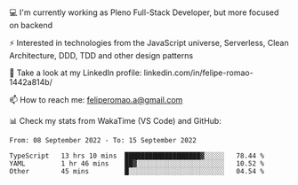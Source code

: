 💻 I'm currently working as Pleno Full-Stack Developer, but more focused on backend

⚡ Interested in technologies from the JavaScript universe, Serverless, Clean Architecture, DDD, TDD and other design patterns

👥 Take a look at my LinkedIn profile: linkedin.com/in/felipe-romao-1442a814b/

📫 How to reach me: feliperomao.a@gmail.com

📊 Check my stats from WakaTime (VS Code) and GitHub:

<!--START_SECTION:waka-->

```text
From: 08 September 2022 - To: 15 September 2022

TypeScript   13 hrs 10 mins  ███████████████████▓░░░░░   78.44 %
YAML         1 hr 46 mins    ██▓░░░░░░░░░░░░░░░░░░░░░░   10.52 %
Other        45 mins         █░░░░░░░░░░░░░░░░░░░░░░░░   04.54 %
```

<!--END_SECTION:waka-->
